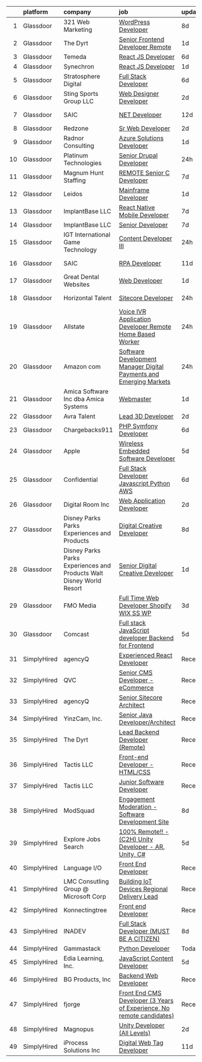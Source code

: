

|    | platform    | company                                                               | job                                                                                                                                                                                                                                                                                                                                                                                                                                                                                                                                                                                                                                                                                                                                                                                                                                                                                                                                                                                                                                                                                                                                                                                                                                                                                                                                                                                                                                                                                                                                                                                                                                                                          | update_time   | location               |
|---:|:------------|:----------------------------------------------------------------------|:-----------------------------------------------------------------------------------------------------------------------------------------------------------------------------------------------------------------------------------------------------------------------------------------------------------------------------------------------------------------------------------------------------------------------------------------------------------------------------------------------------------------------------------------------------------------------------------------------------------------------------------------------------------------------------------------------------------------------------------------------------------------------------------------------------------------------------------------------------------------------------------------------------------------------------------------------------------------------------------------------------------------------------------------------------------------------------------------------------------------------------------------------------------------------------------------------------------------------------------------------------------------------------------------------------------------------------------------------------------------------------------------------------------------------------------------------------------------------------------------------------------------------------------------------------------------------------------------------------------------------------------------------------------------------------|:--------------|:-----------------------|
|  1 | Glassdoor   | 321 Web Marketing                                                     | [WordPress Developer](https://www.glassdoor.com/partner/jobListing.htm?pos=115&ao=1110586&s=58&guid=00000181b3600192847a1c8646500959&src=GD_JOB_AD&t=SR&vt=w&ea=1&cs=1_ad72404e&cb=1656571822890&jobListingId=1007954822152&cpc=32EE424DE2B657EB&jrtk=3-0-1g6pm00e62dh3001-1g6pm00ekkuhv800-ddef0a82a10e3399--6NYlbfkN0ByKgfaUt2a0Irmq-00o0RC15nfDUp_kuS-Odc59J78-rY6qT8LiDivQGgLWmAUNF59yreOZ2i7sknObRLW0wiZrqiE0hR_zVbF9rB1AyVlskaCA_HXsRLnJBHonyFgz_k_KQiJJ577ITbOYuntN_GnUFWrxXjITNmd5vyIH0A1taPlR70B5rTi287WCZBQeAJtRlrYEaga3DYgpOsSTEfMLHTcLLVhrlYIdtgE849dTjT6uP-wseP5hJD09ZsHJ4MtHFX-L_JTNF8bZZ4rNXSpECgKo_YCo8kG5oH_5mnz-2aIsJMFlcx7kWl6gxapnnS7pFRlytvGVPxz9Tcl0O6R-0zlQoCNqmnH4EeXNYBWRwsWaztEGcbmbQu7NReXvr57TSocHEi2-0mKt5UZe0BL7a_7sh0YaNCCcNECtFm4HYAKUZCzYYEzx_6MTp3e7Qx_BT4NKHJmP-3YneOBr2_uqEcrRfStDMfOe92j3LwADQHae82QrWui)                                                                                                                                                                                                                                                                                                                                                                                                                                                                                                                                                                                                                                                                                                                                                                                                                               | 8d            | Remote                 |
|  2 | Glassdoor   | The Dyrt                                                              | [Senior Frontend Developer  Remote ](https://www.glassdoor.com/partner/jobListing.htm?pos=102&ao=1110586&s=58&guid=00000181b3600192847a1c8646500959&src=GD_JOB_AD&t=SR&vt=w&cs=1_af7b1211&cb=1656571822887&jobListingId=1007969608293&cpc=8A2751AE3750FD0B&jrtk=3-0-1g6pm00e62dh3001-1g6pm00ekkuhv800-a4ac072968c54714--6NYlbfkN0AFaGKiZr_kAHuZ3OrJZNHsT_4fdn-2K5hALt0VUNIML-p2-zq8gOZCfkX0Qz9EZdKZ2S6t1cH4bXOQMzjrwtJfwXKqHF9FNPx129k3-Nf-kHOeY8Dfrpw0UjKWfkWKP4ebHmT7cElbK6Hh-T7_XF1zHQ9SwOOUH09QHAahhz9dYnA1K6_9wyrhugdTNbYaoFrwkJTwIM_Md_T_2GLVCRzwm95Vh6ctS4AtpflrjpP92cCw2AfOAhyqL3pD_SJUY_cCtLt2z5wwPa-PZZusp3rD8YvvOLEXGLDGRJ5K0x_XduKeOG1GsYumOWCDWXGQ12qWr_yRcBRasKjZFEhhhhbgIH3VX10GsHdje_t8yQaaCgPFOKGdn3BtautKf3tP4TAIeBzmY_vQqZ0EmO2w0hLLNo3I8WPuWeYqUicz_0k10S9viyUMm-ciKvY_vJD_9iyzCoqBygYXoduipKv-o74wtMvMpqSdiGBJT7szS6IriXHC__C6QC35zC3ULMI0aE69TvBxf_aFFET_SwfvyYKABf6lUuNbAHQ%3D)                                                                                                                                                                                                                                                                                                                                                                                                                                                                                                                                                                                                                                                                                                                                                                       | 1d            | Remote                 |
|  3 | Glassdoor   | Temeda                                                                | [React JS Developer](https://www.glassdoor.com/partner/jobListing.htm?pos=108&ao=1110586&s=58&guid=00000181b3600192847a1c8646500959&src=GD_JOB_AD&t=SR&vt=w&ea=1&cs=1_f105aba2&cb=1656571822889&jobListingId=1007959732625&cpc=FAE5E775D180B2FB&jrtk=3-0-1g6pm00e62dh3001-1g6pm00ekkuhv800-daab9cf358e9a641--6NYlbfkN0Cdyrb_-SYpjIsC7ShR4LTJruqxAexHI1Km_0W0EzpI0flnEmGiV58GZ9xpe0b4n9KvnEwlxLNWrBw5USPH7_yK7Hr0sOLwuBdBAtci8AhMmMFoxKXs5iBNk0ouHvMGgggKeSloHVxXP2HTUaJrgjzIf6iQaufQAIIribjXMNbv4f6do14-85BNRRzFkWm0yeJmrE1R8u2ehywNBC8SvSqAjCRaiaE63XeS18UxidRVdQA5sS1_Pd8N9ksgizWIFjYHgJ6st63bEl-XWHTIEn8oyiHx5rl9OioIhyfGb18LMXEQEJHlJqX17f7Xk5KnrBFE5JypNV-8w0DSulxG5g059R2zEMcn6v-1qtgZHmRreNGQR4FKI-mUw_dTmxWYXekly1KUtE8V_zYDPcEhaOCNmg-VwWnAbb2mZJTlMTa_Ytbm_2ISprSmzISlUSNYx0bgddeTKbndgu0Ygj3V7R0Q8bc-VX6Wr0l8ychvGIX9hzWynsXuhYKpeWF3nzn9BfY%3D)                                                                                                                                                                                                                                                                                                                                                                                                                                                                                                                                                                                                                                                                                                                                                                                                                  | 6d            | Remote                 |
|  4 | Glassdoor   | Synechron                                                             | [React JS Developer](https://www.glassdoor.com/partner/jobListing.htm?pos=110&ao=1110586&s=58&guid=00000181b3600192847a1c8646500959&src=GD_JOB_AD&t=SR&vt=w&ea=1&cs=1_84978f04&cb=1656571822890&jobListingId=1007968335728&cpc=9DC6E4D8324653EE&jrtk=3-0-1g6pm00e62dh3001-1g6pm00ekkuhv800-a8c81833d9a166b9--6NYlbfkN0BTd2IEpE8JLL40oeQ4zzPpkgJHcvS777rH89BTm8MqnXWov_kcApvAVkebXd7qJYxNy0_qwu4wql1hVx670LCcahuuhODFllGzfln_hYJeov-KoiteeywrnbBztC6nhxA9VsHj3LeF2XfsEgVqjFnEnFHJCB11yLcmrlMyIT2Z88Df71ttuUoWJfg2De3XEreet69qrjxQGX4k4iS7_6iNlvomB6ELc0WAIw2DoYMyv_Oq0YhtiG7EUg4C9xLh1O19VOutooTICwGt-SPZ6jUTdhEy20l-ilWxb2cw_PskkV_J1T6MJ586uhpcFVPHrfP1afAHuZWfXjwmKqEtwCrTPj3TqSKS3Lc0U0BzvQtP4H1F41YTcr4QDx9AO1ZD5PP3CFG54Os81m7nYm8aAHbwrFSOBkTRq67ZehBkDCUvk3dLz7mejNOch-rx9b7Kwn9SD-SjQh6yd4RhG6wvr9NP-IUFEtsp-aTZoGRQ2jmPrqV-GB3FedxwzSenxPWuJAk%3D)                                                                                                                                                                                                                                                                                                                                                                                                                                                                                                                                                                                                                                                                                                                                                                                                                  | 1d            | Remote                 |
|  5 | Glassdoor   | Stratosphere Digital                                                  | [Full Stack Developer](https://www.glassdoor.com/partner/jobListing.htm?pos=116&ao=1110586&s=58&guid=00000181b3600192847a1c8646500959&src=GD_JOB_AD&t=SR&vt=w&ea=1&cs=1_37086703&cb=1656571822891&jobListingId=1007959632296&cpc=F17331D9BECC482A&jrtk=3-0-1g6pm00e62dh3001-1g6pm00ekkuhv800-f72fa0827f02a371--6NYlbfkN0DeXU0vMxLyKhfauY-dgUBa_3v1DHLtGGo4EP_Dl8CiY17m030-MnRoUnKaUvkqOvQB5Qo7NFbDzIdNkqoeD9lZhcAe39ZRGXc5vpNDZLFK6bRoBDzbrMjPgToN5QMZkzHVd3eCPMQ2Cf6P6wsqHpVh2Kn71G9VE0thAaeAh4K6J073OZuymziNhOC06MqbG-lEKHd1rb1-doLshSD3Nm2vK10--B0w5vUbK2JByLPPYnWSbyyZPBbRgopj44_lhYlQNoesJC6_eWSCIH8yZJHF2npOeXuo36GKrf5JmqxrYmSh0Y65cBPm6lNVA-xebe1gH5v85UFqabrct1CCd3Qc7EkGf9o4LRl4iCpzH6SVWz-1db_ZSTSm8bNl9_dLUYQSN10MYPTmH4nYuT7661NjX9WfCbDdekUUF1m235eKKGom2YveYmlp2RmdtuGKIgeIhL7cufn2HgharsjeySY93-aAlJbzRcbCkV7xOZFGGlg864icngaulEJL5Oy4HI4%3D)                                                                                                                                                                                                                                                                                                                                                                                                                                                                                                                                                                                                                                                                                                                                                                                                                | 6d            | Remote                 |
|  6 | Glassdoor   | Sting Sports Group  LLC                                               | [Web Designer Developer](https://www.glassdoor.com/partner/jobListing.htm?pos=114&ao=1110586&s=58&guid=00000181b3600192847a1c8646500959&src=GD_JOB_AD&t=SR&vt=w&ea=1&cs=1_a8f06965&cb=1656571822891&jobListingId=1007965945473&cpc=9FFE37255B2C047E&jrtk=3-0-1g6pm00e62dh3001-1g6pm00ekkuhv800-7aa6ed2c7a1666f9--6NYlbfkN0CO3DEfAY9A68AIVwcxeRGvQUfeLcLgbZIyCfLEHxv2SZVKkquo_LQo712HIgkdXbJ-nyzvMI5zAVDDxnBB20dV19Pjqj4grMzYD55erRDGhyKWRc-5yL7nhPy2_nAEKeYIgowmybDNDjYvnbAiTZMHc0zKbFKNkRkOR4dQlsFasbfCPDHFXkQgfJvKytGSIu-nxqO7l3RVWGHo__9A7BU8SWrrgve8V8ytwfssVA_TIEE34mjXKB9Zoo8_XA05Bx-ZZRkZkOwC0ahBnxEXul3ykBJC5bRB0vyGPHCBdJAbPIDC8KfWXhcVPpEFCBYxZratpDepytG_AIeM9EcrJND2JE8zZmXmewp7IwnME4r-Ma1hO7D-beMYGMjwogfFbhgcTat__z4Du_uKrrpo2IcPRGv5VypGtd1ocr6znmoJsGoGxlnN-m2oKB2Eku6Pn6WnlnGPAG56eZ2OFGcXaEUpNM9MTSbsNN-HPUsmMV3JELeBA0WwXeD_USAmuirJQ4sb3fI1UxyoAw%3D%3D)                                                                                                                                                                                                                                                                                                                                                                                                                                                                                                                                                                                                                                                                                                                                                                                                | 2d            | Addison, TX            |
|  7 | Glassdoor   | SAIC                                                                  | [ NET Developer](https://www.glassdoor.com/partner/jobListing.htm?pos=122&ao=1110586&s=58&guid=00000181b3600192847a1c8646500959&src=GD_JOB_AD&t=SR&vt=w&cs=1_376658ee&cb=1656571822891&jobListingId=1007948447359&cpc=4B86475FAF393599&jrtk=3-0-1g6pm00e62dh3001-1g6pm00ekkuhv800-21e02bb8f6eb9475--6NYlbfkN0AauYDK0PcpkAAwvqsYr42ytNXSoRmB0ySYhRIkJ-ozknMmzV10mP9DP3qbYHgEiCgQgzKx_Wmz9QPEGkAeNmP1rKUt-gNke6ZN8G-_QvOfP7Kk0U3kv_rbKG53FhFCw67hSgW7Cl8w8oPYGqoBp8P6wMheEdeZfHwZvvzBf8-UToKetnZaYEFfIrcGa2UniuOLK7umM4q4q6Rcenpm_E6Bj14O4wkaI2rrfYQuqH3cBkTNDfSx-jJOY0G6t22wgTbkT1oB-V87JxH3plFqJ-rzDZN2PnHMmUbfOFsus37ms_ZsBLMpFZCy3MCqRSVl7DLeUZ4CykCEbw2sgj0cRo_g9yftZEgfYxw-XIezM_rwiuOSoEcfc_wKl2gv9VGGgUJC-5O4dX-9Cs0TC_FWH-Bq1BUz10XfTF_wIlbPexrCLOHAR0OQAPMV6BYtpDHwPMVTkHYdWrHLdDglE_8jE6ur-P2YZz_bkdraZkO315TzUaZPnQjWel8YGwXH-7HsQ9hiHcDdQV50XDC2kP3B6OFwf42RixlSZx5Y8dc04wh0o2J4ci0w7TUALs3V0gznapWwg-BcYZKwSoXedagkBNKFbTKuYH0uwj6Fuyi7kR5HFw9P6lFThGONxL4NX1zQual98ZcYGOKj7TZ-GjrZkcnV5f9H9MnqkcuPGYUZGw_-5SmwARUGNolyahxdc5S22ngeDyi2mcJg3MouF1zDj5AcMMUz8kMI6ZKryxmj_8MUy3w8eVquSG6vrLJIXmt35njt2BQi4maV_DVDivllzLP5oTaiT06AxGUd05UQNn-kwWtwLdnDsjBWPMQKPeRojD-Thr0iNoaS5mGeqfIDhXV7RwOp7osftFVAE5Lq5CsfZFNIbqc6tHs6QaucU6qoghTX2_0hwa1ZKHSjvYvJcOVWLHqATRJOiE21f99COJ88hYyiLfpQjkcO)                                                                                                                                                                                                                                                                                                                                                                         | 12d           | Arlington, VA          |
|  8 | Glassdoor   | Redzone                                                               | [Sr  Web Developer](https://www.glassdoor.com/partner/jobListing.htm?pos=112&ao=1110586&s=58&guid=00000181b3600192847a1c8646500959&src=GD_JOB_AD&t=SR&vt=w&ea=1&cs=1_952ce0fa&cb=1656571822890&jobListingId=1007966031770&cpc=1120CD366D53BFD9&jrtk=3-0-1g6pm00e62dh3001-1g6pm00ekkuhv800-46dacacdc4cb711d--6NYlbfkN0D5EoDI19pzLD_ZoAvoqM1-O9qeTV9KvYbDAr1-bMzVceZA0cQEimOq0f5sam2iMXLvpBAlcFYpRrbMVYo4nbG-vgv5xRZHLy9Uj4Tzy5Eu76bzreVEvUrNpyM1vNAFX83T2xwVnP168wdDxOQ_bPP-aysbWYDrpPTTxNvfPajk2DNn0O2lnR1JvXq4VHbRo05_9zEuhrnW4DGCJDsLUbRGncPzotaGN3fiGcE8OAzPl4xUyIAcVkhsTUmhQEwl6lj7gKj0kYsw2eJvGWZJak50XhdlhnMWMN_qrOjT-ZEeeM1OtbDIwcoAPGbG_9HyxiNrCNhEM-m5JDUVndCEkMr0prSdu2DGLKLMa5dV2QK1CR8zmpQa1UnpNtblsEVtJa4kQv_CqIhxnW3CPupDYZrutkZNdLZMPY6ysD7Caf1cMVQ7eSDWKJ80lolVRSTIdfJGfe57KJKUoHtdj3BDVV89DSD65cMPAJc3Z766r27HBKt2E7UW00tMm13g7Swle8M%3D)                                                                                                                                                                                                                                                                                                                                                                                                                                                                                                                                                                                                                                                                                                                                                                                                                   | 2d            | Remote                 |
|  9 | Glassdoor   | Radnor Consulting                                                     | [Azure Solutions Developer](https://www.glassdoor.com/partner/jobListing.htm?pos=121&ao=1110586&s=58&guid=00000181b3600192847a1c8646500959&src=GD_JOB_AD&t=SR&vt=w&ea=1&cs=1_ce816fc5&cb=1656571822892&jobListingId=1007968330995&cpc=8A48E7D5890B96AC&jrtk=3-0-1g6pm00e62dh3001-1g6pm00ekkuhv800-b768afbac705a732--6NYlbfkN0DnAc__yxTKu8Ngo07msBUiCt0ymw-T4KHvbWlCwharvWh0i3NQkgMO4JuhiFKEp8tmUtUyppaU46OiY-wbFwIv5DzhAFUDLiuOCuDsps1nNAnmPA0S4z1imt6FHyjVMxpiYjvCJ-FpbDDjmD5msvsjo63J2tCWgzzRZ2dscwQeAM26hEUW3rif_UjyqZXImsBjl6SpF8rkPR6PXzafBULNNDjgRoTOkeLZ5im47iH4BKSBhaeOuTLtTm991HHmEyeC5_9zGWIxy1YQXqEbCFEvvNLDbYcoSuICAl6P26jlndE2CzeURhamTNULDtdWYOnGZCQmdABUs-qjR6Go2q412Jqr4ZWLwVMpv6QaVAyUkEGnpw5P0xWey4XmrCyrqAIGjlgyZnWergVh2TJ7ijFAdgh0dxHUKbab3Oz7s4pt-ouYcDH5p9IMkRNTHyFUoc84yJc5FlnKWIc63ls5FLdI0XMkzVQ5PJgbfaxRJKX16Cg3duamSgmlRcDn828Y9yQ%3D)                                                                                                                                                                                                                                                                                                                                                                                                                                                                                                                                                                                                                                                                                                                                                                                                           | 1d            | Remote                 |
| 10 | Glassdoor   | Platinum Technologies                                                 | [Senior Drupal Developer](https://www.glassdoor.com/partner/jobListing.htm?pos=106&ao=1110586&s=58&guid=00000181b3600192847a1c8646500959&src=GD_JOB_AD&t=SR&vt=w&ea=1&cs=1_f90280c6&cb=1656571822889&jobListingId=1007971878857&cpc=9900C911F071612A&jrtk=3-0-1g6pm00e62dh3001-1g6pm00ekkuhv800-59873c084b097c88--6NYlbfkN0AS3oPsAAmCngCu4U51_2RxXyfS7TdWOFtWPOafNW52IyXYw5TLhjvsJlOyAYCiBkiyl0HfbeELismZvlO5wC5EIltJHu2hNqi2fMdVIh6KUO7OR-bm4K9It_AR70VuwuKZXV3ZskL0KL-q4VrvlnSqgHK6PHu35DbVXbau4524tETXXEZ43XxGJ2TXsSYiAw2UOks6QbcmNsRHgaszCOrGjv4CrUDXF6aewBTZ_qbWQ91GKxNs_LEn8nZ99ofg3eCFUfTJpGWRoSkzmRFwJB6isYaR5oYdSwhOzoPyjXAVDZw3zrHWGkazOIQ3jo8IgZs0k2KSCK9-rYRir2bJ47GvpAsbWAEyWpNV576nb880pa49E2mKqgW_ctc_BGQwqAoHSj0-m-nO30JqGS_K0sM6dzPltbVzSyO6ZSeap9z47V5KjMgfX9Xft35JlYwfEKWUPKsw48Q30hsBtnedvqy3ny7Rsa_80bOnX4qEAJkndhV2wWndbVqPB8VE7qjxGkp09xKQt0H93A%3D%3D)                                                                                                                                                                                                                                                                                                                                                                                                                                                                                                                                                                                                                                                                                                                                                                                               | 24h           | Remote                 |
| 11 | Glassdoor   | Magnum Hunt Staffing                                                  | [REMOTE Senior C   Developer](https://www.glassdoor.com/partner/jobListing.htm?pos=107&ao=1110586&s=58&guid=00000181b3600192847a1c8646500959&src=GD_JOB_AD&t=SR&vt=w&ea=1&cs=1_9d723bf9&cb=1656571822889&jobListingId=1007957496663&cpc=022796DF6CE1C9E6&jrtk=3-0-1g6pm00e62dh3001-1g6pm00ekkuhv800-01da2ef477ecdc4e--6NYlbfkN0ApPMyXrjGHNZ4HOtR5bp3hW7-r3UAVomwaSEEjEZtheg2XuSe0BmOcDxnW9gth2FJPFVmnTzF43L4tGnDJqVWoean0KldTJhAKsLHVUiSCIKZ0Jegs5Y7aZna_ItMJB_PZEENb1-I0c_QUjRpyvgmNWNb9oBj5MlkCp_jT1JBs2EwrPoVEi-Mcph-s__GNP05zrDhmMYts5EWIBYxo9ic1oT4H3PS7x7Jn7iY1Rfk_t5VS2r_KwhrUiyGoiOwQg_nVbSc0-EScsYoCqTJonPVUtYACfpe9un0bZdyprNGpKx3omJkarHjjOaySbNguOzSkVleUEUWvRCtaEpmrowvTGdyYm4zZwpMrOCc-cs2VkGx4QhNQtc3Bea5sff-cUXpdAim_nqXY7SFbI7_iBuOGWsDs1su0tDESW7dtCyn8PCqzv3B4rGqJic3PDw4sRf6jNG2A1dsLHN7lsC57jFdfr2Xx54ijLKs7VijSZ52Glt1JfceP1OWSoX5jfoZ9_xfxjFENKfT05-mOTHo0Q6K7)                                                                                                                                                                                                                                                                                                                                                                                                                                                                                                                                                                                                                                                                                                                                                                                       | 7d            | Remote                 |
| 12 | Glassdoor   | Leidos                                                                | [Mainframe Developer](https://www.glassdoor.com/partner/jobListing.htm?pos=117&ao=1110586&s=58&guid=00000181b3600192847a1c8646500959&src=GD_JOB_AD&t=SR&vt=w&cs=1_63d36e5c&cb=1656571822891&jobListingId=1007969127017&cpc=F45C15D234B746DE&jrtk=3-0-1g6pm00e62dh3001-1g6pm00ekkuhv800-0163859a117570b6--6NYlbfkN0CZUO70VSdYKA8PR3jfrSh5ljhqJhfDt0PzQCMubt8cRihWbmqO_-CcWTBwQGpXTigigmGnKKs1tVoKZfO6IhECbzo5K_eyvyHLri9C8AICoeCdwmFFsE_0QT7qt8DQBw6VjPm8JbxizfOM9s-ip6P-ixb1td6LAa_DfWd_kymOIDrFXBP-4aKOxWymnMDp2hgdSLnE6iYtGfI0nb1oUsH9IKYRRDVePDcgfzVW4O_Fl57viylfYck-ozrZXxSCRiKsVfRbdNwfo9CveILzwhKvUlNgrxxH5j0AmSoQG9XzAvvPHaP-ehhR5NVEqNjtjOzjaOUrDnmyspRxGEzzi30MnPRFu2KbRt5WAqGUwRm99BDBcZzKIfPbslDaS2s2Y_yw2dYC-LISOnpmChAd5OYkwv-DjZbc582XFQMpaCmEh2nfKEZIGB4OzqoKUE6YASwu_bCIVNu0_J6I6MCSkZ1HxQ4TR_6NMdJUh_R2T8VCHlZ2jIZTSNegkVkfYxeXdXRA-TpzN3qwv_Fx-j10s_IU4fDGNOcWBehX0dUpsFlNr-2lpL53ER4Gl0ZmEK8rDSqyFMRKnO_KwlRj-qZYzjMGADdYQWvIwCs%3D)                                                                                                                                                                                                                                                                                                                                                                                                                                                                                                                                                                                                                                                                                                                      | 1d            | Windsor Mill, MD       |
| 13 | Glassdoor   | ImplantBase  LLC                                                      | [React Native Mobile Developer](https://www.glassdoor.com/partner/jobListing.htm?pos=111&ao=1110586&s=58&guid=00000181b3600192847a1c8646500959&src=GD_JOB_AD&t=SR&vt=w&ea=1&cs=1_9b236978&cb=1656571822890&jobListingId=1007957807226&cpc=5E31031E1AFF45A7&jrtk=3-0-1g6pm00e62dh3001-1g6pm00ekkuhv800-5c8d0a05a8c6c5a6--6NYlbfkN0BHQbTvVCdnG9b5D_7dafPobYSDZepSIAvvxtVc087LjiNw-s6lgyJahSy1GHsxjTdHmIMK9E_40OTjVPO0ENsVyl6GMyfEVsoo29DQNBqPMsCPXjbc_KenJVHFPBx4fOd6tzIQsHCej_drai49cVorEUJqvvUxrHGJmB0kYfFXhy60oIeINEh5HdgkhMfuAq-OeNeJrv8TBIjwTpk0LrxMPKH0R-sRWpruqZyphumLbcjW59E5Wefj2_uWgVVdq3frs9fAR_eRpRXdRTkAaMkWgUg7ITXR47zGzhwTjdQkJzNrnmjD7-OOnaIhQi-cPEk-ko--jJuDbiDMU50eJ_upKjsgjo_020PxaTX-izlFI0bDYboy3BM645MQg-ouGQgZNTXYcB72BZGFV3rcu9W_RP3vnQFYeI2H1vj44jIZmg245-U14JJFl60tVFVTx-EMgRJJ_2iT2OvJv2wAnb243iv9BBgCixhxAgeoJ-DkTSwzN5TjT7CkA1JVI2uGseC_JWIdZg72_w%3D%3D)                                                                                                                                                                                                                                                                                                                                                                                                                                                                                                                                                                                                                                                                                                                                                                                         | 7d            | Remote                 |
| 14 | Glassdoor   | ImplantBase  LLC                                                      | [Senior Developer](https://www.glassdoor.com/partner/jobListing.htm?pos=119&ao=1110586&s=58&guid=00000181b3600192847a1c8646500959&src=GD_JOB_AD&t=SR&vt=w&ea=1&cs=1_94a11ab1&cb=1656571822891&jobListingId=1007957820633&cpc=45DC3EB807283E85&jrtk=3-0-1g6pm00e62dh3001-1g6pm00ekkuhv800-45a05c806a6d09c3--6NYlbfkN0BHQbTvVCdnG9b5D_7dafPobYSDZepSIAvvxtVc087LjiNw-s6lgyJaGbu7fEscQ6pZBMKEtdjxNwgmX0ciyn-BR6tE8MLSG_fBtNgqzdZIrlcnvrR-wrO9YX-yeiUAT8dLF1Ic2AHyvzhCxNBqKELpLjJWlKBiNFQYeImUzGsLe4qlT9S8ZJ2CPHHjE3WuI9kjiha-i9BFV3ei83dVdrkuKFOmNp52HmdIkvbObas9QDEv3TIMvpRz8ZQOkere9JX-hHs4L95vSglo1Djiz0a4Ir_cfez9DoB_7hMJ3hyqb_NAvSbMozkhRsaj3zlcWmgX1b0UqviGXRHwn-3JRxd6XrczQfHQ9xWqUjpQCfLVSWQ7mxzlS-bfHmfoO68_C7Z6ZXuVpqm-xq-Hxe2M-E0EG7jLfXr3CUUv92v8VWo1xgQBKLw_cPaNS4HIVFZMmkOfKx_zNBOd6ioieYtUhlQTdYKPs3hoRyW5Qytih5pWoMSFasWAYqq0)                                                                                                                                                                                                                                                                                                                                                                                                                                                                                                                                                                                                                                                                                                                                                                                                                                  | 7d            | Remote                 |
| 15 | Glassdoor   | IGT   International Game Technology                                   | [Content Developer III](https://www.glassdoor.com/partner/jobListing.htm?pos=101&ao=1110586&s=58&guid=00000181b3600192847a1c8646500959&src=GD_JOB_AD&t=SR&vt=w&ea=1&cs=1_89adb574&cb=1656571822888&jobListingId=1007971098258&cpc=4D96B26B8347C45B&jrtk=3-0-1g6pm00e62dh3001-1g6pm00ekkuhv800-e16d4a7645c50906--6NYlbfkN0C3FGiAGKMufg06vyvXEyGw-21Rz5inohOPof25eO8swrw6TWRIst41YXjqp7YQq9452rKQDxCCV_IA1_XZE23ZbYQJ3O1O-r__jclhSxkrY9Cg6mYeOX6R5kzK4-ftdYp9aaexOnM-pzt6awK5qX_w3w1P0nLQUHhl3_aWO13E54bDWCyN6K6GtcSarFXEkwrXcd2EL1t1HVSfR-qE7irAl84qmg-rrRj_X92rIbihNW5BQSiXfPLzwVkDcveBDlFr7Vh4hNZbqBLXlJh8IJd2sKJUHuTXYa-_5uCW2tdO0I0gW-m-cvrRyA2UCCotwPzeGHyzNN_L7IWOtSVQqBc_F2Vs9BUBxzkc1dxJ8XJsCvW2v7lumy_FZD3MGntumtI5xxOrtPjjC9HAX8ApnWTj2phtik96bHzTuUHAfjDWocP-EfmjzuAwvv2Cmn4yReMjK-woK9oh9wSvBSvmJaDF_9HVHMRHZQlL42v47pq7pKXE-CN5IOq9aLjRWf-FLEL992yNTyFD3v5Ee3RI4vzL)                                                                                                                                                                                                                                                                                                                                                                                                                                                                                                                                                                                                                                                                                                                                                                                             | 24h           | Remote                 |
| 16 | Glassdoor   | SAIC                                                                  | [RPA Developer](https://www.glassdoor.com/partner/jobListing.htm?pos=124&ao=1110586&s=58&guid=00000181b3600192847a1c8646500959&src=GD_JOB_AD&t=SR&vt=w&cs=1_a1017558&cb=1656571822892&jobListingId=1007948753970&cpc=7AD1D84939BBEEF3&jrtk=3-0-1g6pm00e62dh3001-1g6pm00ekkuhv800-41ceec0d2ac0ffbe--6NYlbfkN0AauYDK0PcpkAAwvqsYr42ytNXSoRmB0ySYhRIkJ-ozknMmzV10mP9DP3qbYHgEiCgX93U0gQoeD2pbHhZWdTETv8WZEYrOjwNTXTQ9uuK2p6BZ90euKZRsWI45qozuJ61rGNkeZS_u7Hp829VpHryvrKtKHyXuodt8rePJE04dXhyBeA8wPIrQy2APhjKZwln-MGw3zu84_AuqdYtTZi9a7A0E577prgLjUjzBtSoiMfQy8oHg37_08qFv8r6xKNpzbonmcjEYHeqVPovAmGdiC4-qxGvUhCxfa76AHeY6FbRNhDZDn5isktWqh-OAs5GmM-kBbMBl6CR3yXE76saGsp0hY_Ooqam5fMfYSkS1vYT2s13CQ1HVga-ZBmilEmaVUwqT2CKc-wIYFA2sYgbtSjoH8epGu_5N298n2rbaEmHQJtazneOFGS3AsszXnj5lHIZ7XU1tT6ArYF4_ksbK7VldhCTQgj7WT4dxAg9FmRNhxWKa-xoOcdjmRtBxcpXviukQ9ETP5KrmYbfhsKv27N4ELRm-TFnx5kxvovA9vjzTNEBANGbCeppSFzohFuiIrpAdfrdPGOznvVIcNlrqgff2SuXC0qeqyCVpF9nc19CLXRvUmmsFZne8fqqtV_BBoFGHV2fl8DlsEhfQDtczLiaFdplFqCMvknxq9MxQHNF_Q4IYPCy0yES8ILgEVy8tAWh0xxyesD7d288y-f8fNeGLfJ5ZxWkJcz70ec2kUcnu0OxPdES1cc9gu03E9lMzlQ_aJl5sJNN9U4BxzETLAkXe0OzLUWBxXTpdastxUgbCQdIlZk-dwGD1-46c12rhOgSVYiR9FSdDTtsflkg9OxTah-CQxO205eJfMvnGUDWMXzyGz3QUIiis1QR3iPQlJM4HwiiheEM5ooUN8FirOPB85peTX5w5arh0Eh8Eag%3D%3D)                                                                                                                                                                                                                                                                                                                                                                              | 11d           | Washington, DC         |
| 17 | Glassdoor   | Great Dental Websites                                                 | [Web Developer](https://www.glassdoor.com/partner/jobListing.htm?pos=104&ao=1110586&s=58&guid=00000181b3600192847a1c8646500959&src=GD_JOB_AD&t=SR&vt=w&ea=1&cs=1_f339b3fa&cb=1656571822888&jobListingId=1007968744212&cpc=45DC3EB807283E85&jrtk=3-0-1g6pm00e62dh3001-1g6pm00ekkuhv800-6089b8578315197c--6NYlbfkN0DzaDHVbxJ-LJZej0v9fk4K-FwNocoxjQ_zxp68kPBvctOBIAfBBfY89IPtVONtXycqLzjw7o_d-lpkqwt97rGtHPCIUDg05SNxgJPovLivJTM1MJ8ojU8HyGcsJEk3qG7QR0DpyIpAQzTjcBan4IYzXiqHcka5qsOMD2CAhsifFgsAJkhO6FueTwVXGqOg8tRn1Rz1-7QSkpALi65Qu1bpF-WMrc0GQ8BMhhbJB18ZhxhQpMVjcdEhzJ-v0nZDjsVRO4W6rupQ5KeDwaXdZalNnVVV5JnZ5RKxdvVU_7-hTOXD5hlqs3jjrw7o4uXxBhidexi5K4mfLCzDjO7bAc5uVSrzQNMawLW8fR0cYICCUhMlG4abhrFBqT8eBPUf12xdvR2Xafv4lgtzyAKn4Rg8hZTqlNRCToYp7mv67tutY2cDHsHHKRGIm8zCt-fKtpOY1lwdzFAof0pWUYCbq2g75v6zJNSQCxSkLQgQtxzpa_d2DoRlsW8uGmoVQbxGiuA%3D)                                                                                                                                                                                                                                                                                                                                                                                                                                                                                                                                                                                                                                                                                                                                                                                                                       | 1d            | Remote                 |
| 18 | Glassdoor   | Horizontal Talent                                                     | [Sitecore Developer](https://www.glassdoor.com/partner/jobListing.htm?pos=125&ao=1110586&s=58&guid=00000181b3600192847a1c8646500959&src=GD_JOB_AD&t=SR&vt=w&cs=1_7b5b08fa&cb=1656571822892&jobListingId=1007970090851&cpc=444700D72F2ECBCE&jrtk=3-0-1g6pm00e62dh3001-1g6pm00ekkuhv800-4df645e41c314031--6NYlbfkN0DVLD0NwOQENOe9ZSCJLsOt28qZmO4545ePKxrhyheH8upjNk3dgyt4DL3FrYXEpTcp-_PQIvF9uLQzHRzF8hSwSKdsicycPxQIVJ2MH8XevKm_KT3wTMdjLegYmhtesHW5acY5g8yYGyuEQZwGyLgggvPP8-7zbZd6hwimKuouPezvGWZQwYFNUknBrcWzJo-uUgRApV6LPt_PuLBEvC9sZWwjVWF8nMwjVsZIcxpLHOm_eK9rAy-23uBoNYqGfHIwJNLqpNr7e1z-afRBUfZV_XoBidUGZWDtetWhGLlzM_nsvrwJRUfnr7AQfHkMACSUiCl76t_wTRieHtj-SMqo5ctsOGtXGWztxIS4F-jM0TIfquVF5wOWmIvhgOKyTf_rHBsFiQY4PFUWX-jJxE_8UqnvomHHV8ERo-Z8xwqDbR_siD6HH1PhBDeIVY4sx-ld1J8EiQTsdFSV5HxZeNiiNdaqy6VhIAOeHGrYTrjoL1ueftElGG4doV0pYIaKPwkNACjc9pM_5LTS5xgljlYZJtgwRFa1pNPoUKWeKcITPQTDWfz9nYKuJ2SgehY10kBMHpfRLIjTv01UpJkNxePdJpnErL6JvBwRZbVjq50TNrLRyKgoQby2BuLuABB7OgcytYCsJvXfjddHKXiwADP6e7rDi_q8UDkNehEy0I8qoENwpNG3Pr0oKs4HIi9d4A1mWrODOmtXpUPe8_Bywdz2BJnut92KTULMSM69A6ifKbC-BnQN8D5mYcOMYC5SlCF6rRk-lCOnaBNIJxBXaT9Px_qPtFraTtnMZguMZB2AYPiSrNY19eTULUKMuwQdBmGzqq0JV6ObGBpGUDK3-IqdJs_hIF46yAJ5xFC7TNbuVYo8KRnTUmz-FIEEC99spteMCXUZ8zjiB4yOw29s_rx2ZWtNzIoBy7O4d_XzHAdRZAml-0pd6AvvKdKFawluA3I%3D)                                                                                                                                                                                                                                                                                                                                                       | 24h           | Scottsdale, AZ         |
| 19 | Glassdoor   | Allstate                                                              | [Voice IVR Application Developer  Remote Home Based Worker ](https://www.glassdoor.com/partner/jobListing.htm?pos=103&ao=1110586&s=58&guid=00000181b3600192847a1c8646500959&src=GD_JOB_AD&t=SR&vt=w&cs=1_78992330&cb=1656571822888&jobListingId=1007971653156&cpc=47CFDC01B3F81FAC&jrtk=3-0-1g6pm00e62dh3001-1g6pm00ekkuhv800-8c7a27ba036c1510--6NYlbfkN0BLH0BMQoDn-yw6Urt952hBm1JLFZ7WpBxND2cMIOjOqbFVk94wXfJol2fCSe2VsLzwYQDVY4yBLntNWfIPt5l66p5kRYhLtEcg4ykaKF05Z6T24cP9QCrenQUeOVoLB8L-2OP0qeJa08glfgqjNjozolX7HWtXMbMGFlQKYkmc74yYjwkpfeBT8pS9_gtJndorPqjcJa5794JMmPdcjYLqYlKE01tugYqUsmesp4UQEtiCt2NEO5CkNfSdDTE7lurtdHv8aAb2RyoBCajwF2fb1eDQPffNiWwTJtWqXoAjqqgj8IMBU-ljkYCnDYzkBMnMqR_3YrWqWzEunwJbjGaWutOJPFsCq86x7OrZNeE8QGkeEWLV3etmOujuX9BrKN8Xk61fU6pIBa6Ie3xOJwZ9ai59OM0Bog-mLmrGiFS4dJ3564ScJM72LV4ZzCTShuDoRQ0EAAjbd4xhSNYbRsvfjf9T7YOcmPz0zXt8LXmhefMgNAnmOJAt3_wM1nnT7i3JOvNN8i08pdB793RS66FhMMMECaPQWgJWMzFyKTR9SIh8BiYsIQKUry86atvgFNyMdQL4LjzRKJbBpq1DM4neYrM8XwRn61wGt8OiKc62MnsG4l5PLCh7i9aippKhBCNOU_-er6iN5QLDB5Kb3oIkUz9Tkym5CaCEMroOFUD-nH0zTP3tzTYwz9OLdCCb1OnwXrAzIQTMfSAUYLbcj5CpU9oyLFdOjypTw2vgZOxjxVE5CKXeTyjKIqhgQtqDhLRAjsy1R7CVDZvEyLrBSK7cdwfRYa6CpAmX2xzjoI582ugo3JoilmsR-XOePBOrSPy30e4I3vvz4ncJN_Ybmym9zorDd8tx_Z98XZuCSg5bKN07BzqDK2lIlhzA0bxB3gTvwPFlfYhclj6KNVxyPMXKN1xV47-Nkdse0Zq--kUXO2AVFD-5kYZz54PiXXuYv7pPzkn553dnnqq2-_pYVrCVT5kbKAlyPWwD2dGT1RAnH25anCAFFHm5ZKxLa0IpTl48pLCJd71R6J8wdWpdhB3Zgyd7k_nPPRjcaNY8tl9RRBhImd3FIrVkhL7bCNpYtYNgdOJ3D_0cZP2c27rPjBNuoNL3WCXKnkbbrGpWMPOIcUCsXZ8hUuO2lajAg3Gn9yo4tgRKx9ZK7gQ-Ec01wxMggS5UyhtccfqK6vaPeO92JdB_KWCFyrXa7L2ApcCIEmGbcR3EIcVnRa-Cq5w38rOPily7czjRA_WIQEX37o50dQ%3D%3D) | 24h           | Remote                 |
| 20 | Glassdoor   | Amazon com                                                            | [Software Development Manager  Digital Payments and Emerging Markets](https://www.glassdoor.com/partner/jobListing.htm?pos=130&ao=1110586&s=58&guid=00000181b3600192847a1c8646500959&src=GD_JOB_AD&t=SR&vt=w&cs=1_b925537e&cb=1656571822892&jobListingId=1007971580438&cpc=A65DF3A704A48F9B&jrtk=3-0-1g6pm00e62dh3001-1g6pm00ekkuhv800-f17b9473a546a9be--6NYlbfkN0CKJOvZ2V5IrJ1cL6f27LnM8XR4tisTi-a8V3t-dR9dwsgFRvlGUQc2Ve2CGI8d6VNR5Txrgj9g-5yd0WwUbeq_RV8M7Jpl6TT8WwJc0eHYa6dKXmkA7O35Jm8sVmzLQVxTHLcH9ceNJ3mQhCA38cqirkMlFHp_Ow75DNLAWg9wxAtKsBXQOpQddKxsFXakItkw11V4iostybzSB5tq3piBm3V9PVr7jSIoo3MbcRLn9x5tPgx49wqamfQdiX7TFp7loSWJkmpXkbWXgys89eu_-eWOK87iOGse_g4hxqa05Iyy-EftEBOcpKlx5lgQ-0GI3XzdRkNuSfNDN1WKdBJqFaZtmDfUNJqaqTqrWCUvfbfVJC1inWeTR8-MDzTw4YUF9ZNnHdvXtkvFXKZF8n5ydbntZUOmSAghbqgTy8wIoBHgczfuorGc)                                                                                                                                                                                                                                                                                                                                                                                                                                                                                                                                                                                                                                                                                                                                                                                                                                                    | 24h           | Seattle, WA            |
| 21 | Glassdoor   | Amica Software Inc  dba Amica Systems                                 | [Webmaster](https://www.glassdoor.com/partner/jobListing.htm?pos=118&ao=1110586&s=58&guid=00000181b3600192847a1c8646500959&src=GD_JOB_AD&t=SR&vt=w&ea=1&cs=1_9ef5311f&cb=1656571822891&jobListingId=1007969221886&cpc=A8EA696C92E7776B&jrtk=3-0-1g6pm00e62dh3001-1g6pm00ekkuhv800-2df6c45b11fc1472--6NYlbfkN0D_KRozbKJx95I3LRYgbj09bqBDFeyQG4s8tCOB31p2DGZs_7QprmZns7JkflSS2qAac4MTKJJ_iyJ8XYI2Wig0gl6KEh0wS7aLIP_NcHJobkbz7wT33Mci6BN-r1qlaD2iB4NpUAv02nEWBoxps3t8M_lx46AwGbu2Rhffg0ki4pM0-SNYrzBU5_N2NSDcFAMRgF5ohNeelrdjoS_G_FEmBUbGyUDrHoZ7e2pJN02A_yFs81LeiWer10eOxHG0WsZUVX9vbdO6fLx7XemFY_KT4b1qMtE3UT1DK7fOHYlX2Df_p7BYk2CCwA27Z4t_EdLmWmVPbqan6PkQeyR6wWU9PqNuZpg0P8d3GIg3Vi8J-wXJ2CHfCgvT1YYhJM80AVR0H5ljiiH5wMBlEfUU6XuwRw6RTaUMQHNXiO0pCQwmm8AZja95h_Xt2FLRdREMnYSuQ3sBlXyD2BWN8P1Q1W9okHS0WoW5qCw1XvkWZwoUYcXx7UhYSO_dHEuDFc1EU6IdfhbJs5FH6Q%3D%3D)                                                                                                                                                                                                                                                                                                                                                                                                                                                                                                                                                                                                                                                                                                                                                                                                             | 1d            | Irvine, CA             |
| 22 | Glassdoor   | Avra Talent                                                           | [Lead 3D Developer](https://www.glassdoor.com/partner/jobListing.htm?pos=128&ao=1110586&s=58&guid=00000181b3600192847a1c8646500959&src=GD_JOB_AD&t=SR&vt=w&cs=1_0279c6d1&cb=1656571822892&jobListingId=1007966012501&cpc=AF8BC9077DDDE68D&jrtk=3-0-1g6pm00e62dh3001-1g6pm00ekkuhv800-b9853b9a47741e88--6NYlbfkN0B9-418cCXRzcGI1omC3v1wRgm_AezucpluatJafpVZg5tLBFTmiP1LYryusOQq5x5E7k_t6mhbaBDBteuF76DBPDXHj-zp8dqgbQQdp2RawcH8pPcuSzr-wOpiabxlYDMY663W3o0DbYysVeWSZom54fdf65tNguu6stqwD7D3qU6iXxuRYDSu8OxZTVgThhv0fiOIyk-8I-UrP1T9iqUHNJs6mOQT3sufgPoAVLsn8sSOZRl9yhdwbpYLmxrYh-Wf5z_d9EwaxVj1X9xhgAIQ2QIe_SQ0IKTDnhhrkpJI0PU7CTQn3INGhYtYI2xzffJJ9IdKNCh-EgRspI9yvs7r_9UUXUrxGaTOF7kMP5Hik-OyUb1JidxeKa3cNTG6POg9VYG1fx68vbrsLJ6jd4V-RR-gH0HaUg1RyFiG-onMwDFXu8IFh7MhHdWvLiVNJ3m5xDYQ3s1AGXHEqVXbhhHvutIICkxLrKFhjbSWgUVTukUzI3WtlP5kTGXJHfwJiATv5fAEKIueaCUhBQdTbC-a3dxqg1ffc69RxMKvSNRFQCVJ_VlzCGgO7A_HCVMnapYX46ukU0bRKqAjnkPC4NQfGSYAHqzCOww%3D)                                                                                                                                                                                                                                                                                                                                                                                                                                                                                                                                                                                                                                                                                                                        | 2d            | Remote                 |
| 23 | Glassdoor   | Chargebacks911                                                        | [PHP Symfony Developer](https://www.glassdoor.com/partner/jobListing.htm?pos=113&ao=1110586&s=58&guid=00000181b3600192847a1c8646500959&src=GD_JOB_AD&t=SR&vt=w&ea=1&cs=1_b6b5c98f&cb=1656571822890&jobListingId=1007959605449&cpc=BAEB662971763A76&jrtk=3-0-1g6pm00e62dh3001-1g6pm00ekkuhv800-1699cb2a653d259d--6NYlbfkN0CykYQJ_HNbHdf5kOJPY5sE24vqGraE2ZSwnV1hzCdY-kkBUlCiTxEr_Ta6Kx6PIKMceEt0qPtTQq8_Bd0LWZ-7Xtjt8szVJjH8qZz7D_ofM_5GK-MoViJyvkEWrScTnzUBGb5voIGmwAMrTWh1yOQHpsVZuc6BsnM37EyqlXxfAZHJRMaJrCu7niyoZU9XzRRXtw-M1Jpxli8TYjClej6odVebCkElyYUlbulSaPH9lJ2jNpSdVbDsfIUmNDBhBuJH54JFu-_HZzFKAjDz0joOD-pURX93Yjke08rZ61EiuJU_XVSWU9zjOpz4lAFrlpMMpSbJzfLBsO_c_fjhrdqfiosYet9b19z6ggotGla9uA-SdGKbUKDUd3LcCm6fbPnWc4VTWY6gS-DT-e8cIoOBUtm_l3AjENUKIeY4pVazdKzf29UNGdlEExxDLFNT5wYg68_uJvuw2vc2bTuttXjz8wcKm4hSUI94jdtN4e8L2vaL5jZW--AJP6kqOUIFnLg%3D)                                                                                                                                                                                                                                                                                                                                                                                                                                                                                                                                                                                                                                                                                                                                                                                                               | 6d            | Remote                 |
| 24 | Glassdoor   | Apple                                                                 | [Wireless Embedded Software Developer](https://www.glassdoor.com/partner/jobListing.htm?pos=129&ao=1110586&s=58&guid=00000181b3600192847a1c8646500959&src=GD_JOB_AD&t=SR&vt=w&cs=1_0fb2124c&cb=1656571822892&jobListingId=1007962892215&cpc=654405A9B1E0A9F5&jrtk=3-0-1g6pm00e62dh3001-1g6pm00ekkuhv800-820c4427b275da16--6NYlbfkN0BvKrLyj5gPmtZO9T8euul8TCxuuKNOtzRJOomxnwSEodTz2Bc-sPZlC5mDe-NOaJha11SwOjgncxx89tv9hkqPR74kXFF2_zmr2XMvoMxd0jOTajzgrQrhCsrs0Xhbjg8kOnHd_rydPXrbj3Lh4jXUx7Nt07OIioAAk9qNne2Www2z4fGROljohTmL8sN6whNA7qKKNvy1p2AbMM2OhEcE3O9WdXyozdNPOuptd3M713f5h4Mp5YB8M5cf0RZzxvDOpIv-WFRT0p8pHT38EZczXTcA0C8hghP-mbkreTOC1e8ln1mWbt3QEc47KzQ23TOx0GVeYq_GhznEoxtf4a2ZiyIQHls-WmFWIo-Y0XBhhhzsrVimhmdLF9nGVR8RE6hmiL8nIEFNLPkwgQeSvP9xzzqrtkasTfDzqI1kCJLfejFigKp1Dj3Vjx5dKrtYUfl776uq-7s9hQJcxVYo01rakcH6jwbr1-9PjZLe78QBjIeZC-CGOAzHcK6h2rUleQVfiJzSBJJ0X-xdmGhScFcwQLp9NVYcAZZWCQxro7aHwfMM0t4Z26Hy7gr-iiL_pCXy-mt9ZMwsfGBSOd1-nStO3Ba3mYKghOoc-7lNA-oNvPAErEgjWefSHZh-ITQ_zQkrfd-D8g-5YiN4pwm5ZYL8g6Vbj4B4tAy4S2rta1vVnr2z18MMayYqcJ5B5ikG2LO81YHOwJC575vIMyLn3iwdtUo80ZDeNWzKTBt_GRvR3DeFyAmMiPchCGPCtW7q-3x72zzqWMozKhCIB4_7lAoy5hd82zdH_nB_2OEe18eANblWIlpsHylZ688lDScFGPQx7vKAXQ_N4qssFvej_VcS-U3ACqJFX9qAO-uUR9ZKto2nYxwFGi-3bQrk-h7ko7nmic5cNSsA-IpZJCaoVsuok0VHDcmcW-uwp4WtqKyZeoQLi2ZOBYKGaoC7KPrGd_lHxPHlDKOaQbN5hlptlp2a)                                                                                                                                                                                                                                                                                                                   | 5d            | San Diego, CA          |
| 25 | Glassdoor   | Confidential                                                          | [Full Stack Developer Javascript  Python  AWS](https://www.glassdoor.com/partner/jobListing.htm?pos=126&ao=1110586&s=58&guid=00000181b3600192847a1c8646500959&src=GD_JOB_AD&t=SR&vt=w&ea=1&cs=1_c34059a0&cb=1656571822892&jobListingId=1007959239057&cpc=3DB599BF2F4828F0&jrtk=3-0-1g6pm00e62dh3001-1g6pm00ekkuhv800-41259b2b729d167f--6NYlbfkN0Bvus4QsbB3qC1FkAHU_ESy6pxkrdl6QIjHH18gTBfOFtbCoC7Icikqa56foCOlIg-ykKKNAAHvBGbm_lxcpN1fSmxPKaXmszZGOmsoR8k0ILbB3jgBJNtEAgcaBhUzjfHB_wmYHaPfcT8KHmAU0ro8YbU9qC70BAqQ0Q2g50-wf2_Ln7iTUxMvWuMg9NjBaz4_0t5IGlJkKJx3WzFEN_8F03tCbguO9UtRdxK_5i-n9YMs94NL_uCR-cWUKpBhCCi0fBztqiMfWSY4bfbpsMV1-H0qbIaGrVOW4L6aDMFTbsvStWE0xail804K8_04Vyci3m8k5IOgrJdX49XUQwRlZp3nByoMLDlf1wE6fykN4xdDNO87-cr9G78JGEGUo11m2OZWtPFutwoOBnQYbxssa-z6MFAzzkDxbnvRVibFFztvRFflufSITA4IsoPBJtj8P6330gdcFPu6IZTiNoj0es4stsTiF-UAp4CbVBrnOnhK6MREEtkSGcyWp1D9wsdzNsmm1dVH4sk46RYh3s2O)                                                                                                                                                                                                                                                                                                                                                                                                                                                                                                                                                                                                                                                                                                                                                                      | 6d            | Remote                 |
| 26 | Glassdoor   | Digital Room Inc                                                      | [Web Application Developer](https://www.glassdoor.com/partner/jobListing.htm?pos=123&ao=1110586&s=58&guid=00000181b3600192847a1c8646500959&src=GD_JOB_AD&t=SR&vt=w&ea=1&cs=1_66f19f7f&cb=1656571822892&jobListingId=1007967207643&cpc=A65DF3A704A48F9B&jrtk=3-0-1g6pm00e62dh3001-1g6pm00ekkuhv800-d886859f0338703b--6NYlbfkN0BUKWF4wmtJ03M3JxUrae3Nc_zaAbIW8Q8sWOl0l7hjFu2xfHVC9sq4bROGGqLnNjQRjyXD4OoL_tX0nuA4Ho0DCw_FL2pYLFJiY2NQUZWiOokGl4lHFUiF-lJ08Gj4FDrrb59MPhjKe5HIqp4VzGEM0VB7NjEaB7PnGSVfyTvAdnHZaPOzi0Xy8Tepb3oNrwJkjMiRpfq77KvHe_2wMqV57wWD-_D8yYFAJtY_POKQRfym_y7A5K3kNIYBIxcUsUlDrZ8QkpuDJW_G8tqPB4q8v-HesCJsH5DbOEWg9DWDoO5s7zArOgMNHxDBuk5YLKQVWa58sBXWKNIotBPNPjMRCtk98n_EUiFh0h3MPI2Zb0iIt1jre6F84IzGyS2dkpYsXKzQogPZEgoAJDkRECudjTJ7VoQcFQAGyyWdqaRXS1fyHo7xEUWE49N_2bveWn3r1XGeHk--jLle4t2fH-ILrNxcpe57Q3_K2UWtFbNIJfPyX9kSjsjAO5Ll9jqqTI3NN0o4bY7gXA%3D%3D)                                                                                                                                                                                                                                                                                                                                                                                                                                                                                                                                                                                                                                                                                                                                                                                             | 2d            | Remote                 |
| 27 | Glassdoor   | Disney Parks Parks  Experiences and Products                          | [Digital Creative Developer](https://www.glassdoor.com/partner/jobListing.htm?pos=109&ao=1110586&s=58&guid=00000181b3600192847a1c8646500959&src=GD_JOB_AD&t=SR&vt=w&cs=1_e0ab8536&cb=1656571822889&jobListingId=1007954528641&cpc=FAE5E775D180B2FB&jrtk=3-0-1g6pm00e62dh3001-1g6pm00ekkuhv800-21751419ee34b8d8--6NYlbfkN0DAFTyt7pbDCC2JPO79CSdi1dIb81yjczP5qsKcZIxgiRd1qisRd4re16D_VG3-wzVWT02QtJwWegf68Od0utBGFyPjsdfEihKZFi4gTXDXg0vUOW5QnN9xy_y4cF7t9DnxlGPXNR26x7z7hBbmF3KR3fI2qX8q9BbxwReLqmb8OUokYyCdFB0w4jEv7ITg4ezbCJOhSduT5XgIErolFhbTOREXYFgkDr0Gd5m6COZ0PmwL4n7iO5FQkyQsN45S7hM9xNwafGIj21YaPRmn3ZtjpYRPOykp5DVUEjApLsFGflilI0cZFxW4ElLSvrAFVsmcPK35l3kwJrFn2dbNTZt-jKH_I_I2Xp2BYRy_hQYxxR7l545uzVSddIXU0zMZ-iYEHwQq9CTL3NIjHlLyHQR6ZUewBaCpnABXUjOWJUrRgGbIT-69g-uJa9VGWKsxmbImPsyIWc_afA%3D%3D)                                                                                                                                                                                                                                                                                                                                                                                                                                                                                                                                                                                                                                                                                                                                                                                                                                                                 | 8d            | Seattle, WA            |
| 28 | Glassdoor   | Disney Parks Parks  Experiences and Products Walt Disney World Resort | [Senior Digital Creative Developer](https://www.glassdoor.com/partner/jobListing.htm?pos=127&ao=1110586&s=58&guid=00000181b3600192847a1c8646500959&src=GD_JOB_AD&t=SR&vt=w&cs=1_b38d6bd9&cb=1656571822892&jobListingId=1007968374557&cpc=1CBFC3E34E2A31FF&jrtk=3-0-1g6pm00e62dh3001-1g6pm00ekkuhv800-0c41fa19364c8b42--6NYlbfkN0DAFTyt7pbDCC2JPO79CSdi1dIb81yjczP5qsKcZIxgiRd1qisRd4re16D_VG3-wzWhDm8I6gJeaFXQlyLRH8rW_Pm1Q4PwRCnDfyZC0coS-fJQ0eHGmHrAgsJSwqJmlDRnGp3BRSN3eQz9428at7cYmX4-YPGeE3EHl-DFcLd0WakCWIqx6sqSx0aUTe6U2qeEIXUlaHqAAo7gonq_Lt6QEOZFWTbIxzyJXYYMkGfFgD_dLpaFd_gkP0oo6e5KOu_Aj2JBVzwxOR0z3gfE6kFo2rO43C8HQ858gvZPQcdsOamoXSj0tpwOa1pV2ZFJVaLS3B0wFh1Zfhoul3HYloC_QhP7396OMYk2-YiQrZ4CnrRQ44ga2vXBsAZchNYYHyneW4xD66UFaxpXBfziD-1VNmKUX0nAdPhmVl5jWv_2pBkpQlA_EkDEMv0iU_blwC-jveJdJbvLRg%3D%3D)                                                                                                                                                                                                                                                                                                                                                                                                                                                                                                                                                                                                                                                                                                                                                                                                                                                          | 1d            | Washington, DC         |
| 29 | Glassdoor   | FMO Media                                                             | [Full Time Web Developer   Shopify  WIX  SS    WP](https://www.glassdoor.com/partner/jobListing.htm?pos=120&ao=1110586&s=58&guid=00000181b3600192847a1c8646500959&src=GD_JOB_AD&t=SR&vt=w&ea=1&cs=1_b1c8ed9b&cb=1656571822891&jobListingId=1007964664902&cpc=9DC6E4D8324653EE&jrtk=3-0-1g6pm00e62dh3001-1g6pm00ekkuhv800-881055750522a347--6NYlbfkN0Cp_WSJKd_Pz82imZmURPbhd3kYBsiZi4lpMLOH6vOlLHXZ4NTKdKhMx7-4Ob_KfL5KJRyzKr346VhxUTvDWaCoXyJbzUnVZRxq6668P3CkqdxpNXAae_HH6SSlckXd88f6yts53Sy7M6Qb5lmpDIy4utQfsG9CN-ANPYI9ZNoG3cChvltcReIzGXUu-bLndbb3G2CBrZC-0t99KH3uHfjNVrr_J21qmppXfWQnm3bYqA-HYU0hLNs109jWmIhxJ3FC5vwUtiqNYHhA7cs-7CqMyrWanx5oruCoEk3rDGt4mNa_3p74-iejvpknzGUMkFIK0VGLUS8CtXuuKCs0dmHRYuh66VtKumtVZ9LRvkEKXwALG9JLgYfJhbNckMxGTC19bEDsLpU6fwoHIWOVldCYp8S3jnRzXH5T6WO4bl22c653bTJK3NKRUVm-WUjBMaZEa8K0Psr0kkyEKWHE_BOuakXzPOE96t6b2y4VhDmybx2RZ0mQjigeGQEzP3hsaweYtP4SplHJ1Nvqzeaqic0B)                                                                                                                                                                                                                                                                                                                                                                                                                                                                                                                                                                                                                                                                                                                                                                  | 3d            | Remote                 |
| 30 | Glassdoor   | Comcast                                                               | [Full stack JavaScript developer  Backend for Frontend](https://www.glassdoor.com/partner/jobListing.htm?pos=105&ao=1110586&s=58&guid=00000181b3600192847a1c8646500959&src=GD_JOB_AD&t=SR&vt=w&cs=1_7bf4c270&cb=1656571822888&jobListingId=1007962513891&cpc=66EACBD3E279A8FF&jrtk=3-0-1g6pm00e62dh3001-1g6pm00ekkuhv800-7c172bbc971df9d0--6NYlbfkN0Cj-KmZPsf9w80C8b1WzNVrlanjD2SXJjxuCbUWHsXPZlTAgGmdtIUzoKTi6fK6WvaUf39ekFPA7a9BaEkmMaE0FhrvH-SezrB2yTfolnkLmwX30Ck6IDElmp8P_gB8OSeDh_3ogdgdeDdLnB2-riWHtHZ933HasnbmzRrt3VZu2Yh-oZ4J74gmmSkk4BxVByRnw-UJ8XPSMQPrEYh7wyscgMvtrDqp8NaYdruZg75db0jUeEoEBW0QmB9PlKy0n8X35Br1PVkQqwVfqYpQ9hed674Z__bTbQ2-bvLzcgHHrwS6w_kL08TYzUgn0Qt6eWuHw2LPtuHZxW9YRb8nISfaKMYEgowiTuEIyKOOuIN0GNrYMmQBQdrF6W5b9bJBhT4PJeD1psBfhQrg-uklFNwq6hipO14FZosLNyGNOAlRdk5rGxegYr1_GjDw24coVHeHG1WSBSyCRCagcQEyiJmhXsY8oKHwZy_7f_e-dj98KCRrFTwYc7ddzvm9GiwjTMsU3oE1PCON438R-RZ566Dtg6hJMCZowpUjBlC0HVLrdynHPI9u6nca9H0KUWrzdz7WOxbYNM0OfhO_bfVzvU4KrgD0LCtNt5GnkJpILGmnXpssRgLbdyb7f0PHGUFTWEcfO1w6iLUfkeVmypQC9ihAihbb5j2P9Do2U9HWkRKA66FwUrrxFj48WziuBfxAst-q_5IQtFqUYCbrrgLI2lFbMQfs8B8wqTqqzFbHQ8vowmze0r3YT47cypL1t5yJuo5EsWaodJdZ8sgNnbpr1zPrkdFoSpsJmwhAKv0bsEuRK_TxkZXYAIk42_434tIiJcj-c_-qgAFGu32Gwjgw4B-CWFd1GArEbHbxGVDR-1wQ-rheSMsOkXjBxqTk78RUpOrDIbum7Jg_RWHkeiLlkbah_0s4g5kGWYcSqvCFsPyzlw6ZnhUAvKyNQRbH7ftkdEIblYgJNqdB3daJUq_MSzpbDh5Od3wWj51pbyAMfXtflhsR8TpRN19vWBXQvglsQVSojeeojH5b2VFVGKCv1kgDW3oyIBozqvcQCBRnUgxUNbzEaC5b91xw-hNGFmeVq--avw2B_DV7IxZUexXA8MavGOjiLYUGfT0hz4YZ8Sxv586AWxQOMzqTpkN1id2pTV-ZnHph4-kO2M8EmxuCGRs87VeSDy0hg8-ll_Iowa4VS_flBf34J3arQWvuTwtEtFE%3D)                                                    | 5d            | Philadelphia, PA       |
| 31 | SimplyHired | agencyQ                                                               | [Experienced React Developer](https://www.simplyhired.com/job/DIZ7VJ3Gxf8mOjogMOJwsxhBhFDehmz2FMiBZlUcSDM9x827OsNNOA?q=digital+developer)                                                                                                                                                                                                                                                                                                                                                                                                                                                                                                                                                                                                                                                                                                                                                                                                                                                                                                                                                                                                                                                                                                                                                                                                                                                                                                                                                                                                                                                                                                                                    | Recently      | Bethesda, MD           |
| 32 | SimplyHired | QVC                                                                   | [Senior CMS Developer - eCommerce](https://www.simplyhired.com/job/RrFTgixVy9aWmsShYIFWPwwEog-OwTWYDCJpjmjd5iRi0OcL7m_kOw?q=digital+developer)                                                                                                                                                                                                                                                                                                                                                                                                                                                                                                                                                                                                                                                                                                                                                                                                                                                                                                                                                                                                                                                                                                                                                                                                                                                                                                                                                                                                                                                                                                                               | Recently      | Saint Petersburg, FL   |
| 33 | SimplyHired | agencyQ                                                               | [Senior Sitecore Architect](https://www.simplyhired.com/job/R2QlpVjc-O74SnpsDE3n2gAwdZjKN0i2yFklUU9k7DMNUizUgp8Kzw?q=digital+developer)                                                                                                                                                                                                                                                                                                                                                                                                                                                                                                                                                                                                                                                                                                                                                                                                                                                                                                                                                                                                                                                                                                                                                                                                                                                                                                                                                                                                                                                                                                                                      | Recently      | Remote                 |
| 34 | SimplyHired | YinzCam, Inc.                                                         | [Senior Java Developer/Architect](https://www.simplyhired.com/job/yT-VBso6stLN-Tf8Ldfqx6Jlt3w9jopAQoOL1pXSmTpeJoKIO0cIzw?q=digital+developer)                                                                                                                                                                                                                                                                                                                                                                                                                                                                                                                                                                                                                                                                                                                                                                                                                                                                                                                                                                                                                                                                                                                                                                                                                                                                                                                                                                                                                                                                                                                                | Recently      | Pittsburgh, PA         |
| 35 | SimplyHired | The Dyrt                                                              | [Lead Backend Developer (Remote)](https://www.simplyhired.com/job/ijMQnqBogqvj6qj3EU2Z5IgeNbXTTArnL1gcmua0lyu67GdlbAVAXg?q=digital+developer)                                                                                                                                                                                                                                                                                                                                                                                                                                                                                                                                                                                                                                                                                                                                                                                                                                                                                                                                                                                                                                                                                                                                                                                                                                                                                                                                                                                                                                                                                                                                | Recently      | Remote                 |
| 36 | SimplyHired | Tactis LLC                                                            | [Front-end Developer - HTML/CSS](https://www.simplyhired.com/job/6YUUTHaJ6hIebYWwtDM4B8-6eAWU8Y9NnL6pHYzhNuasKpum0V4vwQ?q=digital+developer)                                                                                                                                                                                                                                                                                                                                                                                                                                                                                                                                                                                                                                                                                                                                                                                                                                                                                                                                                                                                                                                                                                                                                                                                                                                                                                                                                                                                                                                                                                                                 | Recently      | Remote                 |
| 37 | SimplyHired | Tactis LLC                                                            | [Junior Software Developer](https://www.simplyhired.com/job/XXmovaaTQq2qh5X1HvCSueBEEi2whzR5IvNa2CChnj6BD7l1JxixTA?q=digital+developer)                                                                                                                                                                                                                                                                                                                                                                                                                                                                                                                                                                                                                                                                                                                                                                                                                                                                                                                                                                                                                                                                                                                                                                                                                                                                                                                                                                                                                                                                                                                                      | Recently      | Remote                 |
| 38 | SimplyHired | ModSquad                                                              | [Engagement Moderation - Software Development Site](https://www.simplyhired.com/job/bn3sWPaTE0oeUR7SR7-n9aEP3P2J0MuzaYfEL6gAfh7AAXD0kLaiXQ?q=digital+developer)                                                                                                                                                                                                                                                                                                                                                                                                                                                                                                                                                                                                                                                                                                                                                                                                                                                                                                                                                                                                                                                                                                                                                                                                                                                                                                                                                                                                                                                                                                              | 8d            | Remote                 |
| 39 | SimplyHired | Explore Jobs Search                                                   | [100% Remote!! - (C2H) Unity Developer - AR, Unity, C#](https://www.simplyhired.com/job/A0PH9FYz1ymcVRgrnK28tB5gSLaTJa7WP6GtALBPBVLvVCt4vV-Mww?q=digital+developer)                                                                                                                                                                                                                                                                                                                                                                                                                                                                                                                                                                                                                                                                                                                                                                                                                                                                                                                                                                                                                                                                                                                                                                                                                                                                                                                                                                                                                                                                                                          | 5d            | Denver, CO +1 location |
| 40 | SimplyHired | Language I/O                                                          | [Front End Developer](https://www.simplyhired.com/job/NdXaaMz1UQFlQX10ijQpXVesGEEpH82fZa-U7TbZPwvjD2_6aTXbXQ?q=digital+developer)                                                                                                                                                                                                                                                                                                                                                                                                                                                                                                                                                                                                                                                                                                                                                                                                                                                                                                                                                                                                                                                                                                                                                                                                                                                                                                                                                                                                                                                                                                                                            | Recently      | Remote +1 location     |
| 41 | SimplyHired | LMC Consutling Group @ Microsoft Corp                                 | [Building IoT Devices Regional Delivery Lead](https://www.simplyhired.com/job/gw5sD_8o3MJleXLHPcl6a5XsRHrkxuLAMm4JkvDivSatlisSRQLeLg?q=digital+developer)                                                                                                                                                                                                                                                                                                                                                                                                                                                                                                                                                                                                                                                                                                                                                                                                                                                                                                                                                                                                                                                                                                                                                                                                                                                                                                                                                                                                                                                                                                                    | Recently      | Remote                 |
| 42 | SimplyHired | Konnectingtree                                                        | [Front end Developer](https://www.simplyhired.com/job/NoVv0YvBqZa5mPqsduDc-afI5DBEFQm5IrcpGwADLwT_9eVi7sqWVQ?q=digital+developer)                                                                                                                                                                                                                                                                                                                                                                                                                                                                                                                                                                                                                                                                                                                                                                                                                                                                                                                                                                                                                                                                                                                                                                                                                                                                                                                                                                                                                                                                                                                                            | Recently      | Wisconsin Dells, WI    |
| 43 | SimplyHired | INADEV                                                                | [Full Stack Developer (MUST BE A CITIZEN)](https://www.simplyhired.com/job/4ARO1cZUXvuRXPTxztgJrLWuQLvfZEV4N30ubimu_To5vASsYiXOFg?q=digital+developer)                                                                                                                                                                                                                                                                                                                                                                                                                                                                                                                                                                                                                                                                                                                                                                                                                                                                                                                                                                                                                                                                                                                                                                                                                                                                                                                                                                                                                                                                                                                       | 8d            | Remote                 |
| 44 | SimplyHired | Gammastack                                                            | [Python Developer](https://www.simplyhired.com/job/JROPrdeq-vp-t--lKGkjtcBbOeN0yt58Z0Ovv2Rh6xGCt5Gifw98PQ?q=digital+developer)                                                                                                                                                                                                                                                                                                                                                                                                                                                                                                                                                                                                                                                                                                                                                                                                                                                                                                                                                                                                                                                                                                                                                                                                                                                                                                                                                                                                                                                                                                                                               | Today         | Remote                 |
| 45 | SimplyHired | Edia Learning, Inc.                                                   | [JavaScript Content Developer](https://www.simplyhired.com/job/Fa_BeO1h2On19_7VY24KT32pmKedGuVPaW516yPqzFjB8UpScGX71w?q=digital+developer)                                                                                                                                                                                                                                                                                                                                                                                                                                                                                                                                                                                                                                                                                                                                                                                                                                                                                                                                                                                                                                                                                                                                                                                                                                                                                                                                                                                                                                                                                                                                   | 5d            | Remote                 |
| 46 | SimplyHired | BG Products, Inc                                                      | [Backend Web Developer](https://www.simplyhired.com/job/7OutcfWxUogy2s99RfFpD6DDLRgN7iPrG0BmhhyN5PL7pzWP6lHagA?q=digital+developer)                                                                                                                                                                                                                                                                                                                                                                                                                                                                                                                                                                                                                                                                                                                                                                                                                                                                                                                                                                                                                                                                                                                                                                                                                                                                                                                                                                                                                                                                                                                                          | Recently      | Wichita, KS            |
| 47 | SimplyHired | fjorge                                                                | [Front End CMS Developer (3 Years of Experience, No remote candidates)](https://www.simplyhired.com/job/pQhTnx7oPum9Hig4POo_LLlpYxdWlKmBsVN2CkViO5lfstvClFPFxQ?q=digital+developer)                                                                                                                                                                                                                                                                                                                                                                                                                                                                                                                                                                                                                                                                                                                                                                                                                                                                                                                                                                                                                                                                                                                                                                                                                                                                                                                                                                                                                                                                                          | Recently      | Minneapolis, MN        |
| 48 | SimplyHired | Magnopus                                                              | [Unity Developer (All Levels)](https://www.simplyhired.com/job/vPypX05jFCjXy9ymS1tlMhP8Zpx81wwzBDbU2anSTS_WypcGgAQCYg?q=digital+developer)                                                                                                                                                                                                                                                                                                                                                                                                                                                                                                                                                                                                                                                                                                                                                                                                                                                                                                                                                                                                                                                                                                                                                                                                                                                                                                                                                                                                                                                                                                                                   | 2d            | Los Angeles, CA        |
| 49 | SimplyHired | iProcess Solutions Inc                                                | [Digital Web Tag Developer](https://www.simplyhired.com/job/8nIziHQeX3F4iWgVCYvUyt85xoozkR5oVC6rrJILmRIyovcGgyVpWg?q=digital+developer)                                                                                                                                                                                                                                                                                                                                                                                                                                                                                                                                                                                                                                                                                                                                                                                                                                                                                                                                                                                                                                                                                                                                                                                                                                                                                                                                                                                                                                                                                                                                      | 11d           | Remote                 |